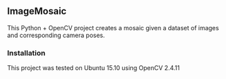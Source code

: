 ## ImageMosaic

This Python + OpenCV project creates a mosaic given a dataset of images and corresponding camera poses.

### Installation
This project was tested on Ubuntu 15.10 using OpenCV 2.4.11
